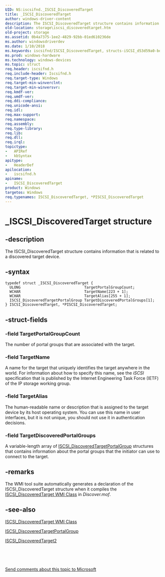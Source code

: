 ```yaml
---
UID: NS:iscsifnd._ISCSI_DiscoveredTarget
title: _ISCSI_DiscoveredTarget
author: windows-driver-content
description: The ISCSI_DiscoveredTarget structure contains information that is related to a discovered target device.
old-location: storage\iscsi_discoveredtarget.htm
old-project: storage
ms.assetid: 0b4a7375-1ee2-4829-92bb-01ed610236de
ms.author: windowsdriverdev
ms.date: 1/10/2018
ms.keywords: iscsifnd/ISCSI_DiscoveredTarget, structs-iSCSI_d53d59a0-bd96-4eb8-b874-5846302ddda2.xml, *PISCSI_DiscoveredTarget, PISCSI_DiscoveredTarget, PISCSI_DiscoveredTarget structure pointer [Storage Devices], _ISCSI_DiscoveredTarget, storage.iscsi_discoveredtarget, ISCSI_DiscoveredTarget structure [Storage Devices], iscsifnd/PISCSI_DiscoveredTarget, ISCSI_DiscoveredTarget
ms.prod: windows-hardware
ms.technology: windows-devices
ms.topic: struct
req.header: iscsifnd.h
req.include-header: Iscsifnd.h
req.target-type: Windows
req.target-min-winverclnt: 
req.target-min-winversvr: 
req.kmdf-ver: 
req.umdf-ver: 
req.ddi-compliance: 
req.unicode-ansi: 
req.idl: 
req.max-support: 
req.namespace: 
req.assembly: 
req.type-library: 
req.lib: 
req.dll: 
req.irql: 
topictype: 
-	APIRef
-	kbSyntax
apitype: 
-	HeaderDef
apilocation: 
-	iscsifnd.h
apiname: 
-	ISCSI_DiscoveredTarget
product: Windows
targetos: Windows
req.typenames: ISCSI_DiscoveredTarget, *PISCSI_DiscoveredTarget
---
```


# _ISCSI_DiscoveredTarget structure


## -description


The ISCSI_DiscoveredTarget structure contains information that is related to a discovered target device. 


## -syntax


````
typedef struct _ISCSI_DiscoveredTarget {
  ULONG                             TargetPortalGroupCount;
  WCHAR                             TargetName[223 + 1];
  WCHAR                             TargetAlias[255 + 1];
  ISCSI_DiscoveredTargetPortalGroup TargetDiscoveredPortalGroups[1];
} ISCSI_DiscoveredTarget, *PISCSI_DiscoveredTarget;
````


## -struct-fields




### -field TargetPortalGroupCount

The number of portal groups that are associated with the target.


### -field TargetName

A name for the target that uniquely identifies the target anywhere in the world. For information about how to specify this name, see the <i>iSCSI </i>specification that is published by the Internet Engineering Task Force (IETF) of the IP storage working group. 


### -field TargetAlias

The human-readable name or description that is assigned to the target device by its host operating system. You can use this name in user interfaces, but it is not unique, you should not use it in authentication decisions. 


### -field TargetDiscoveredPortalGroups

A variable-length array of <a href="..\iscsifnd\ns-iscsifnd-_iscsi_discoveredtargetportalgroup.md">ISCSI_DiscoveredTargetPortalGroup</a> structures that contains information about the portal groups that the initiator can use to connect to the target.


## -remarks


The WMI tool suite automatically generates a declaration of the ISCSI_DiscoveredTarget structure when it compiles the <a href="https://msdn.microsoft.com/library/windows/hardware/ff561527">ISCSI_DiscoveredTarget WMI Class</a> in <i>Discover.mof</i>. 



## -see-also

<a href="https://msdn.microsoft.com/library/windows/hardware/ff561527">ISCSI_DiscoveredTarget WMI Class</a>

<a href="..\iscsifnd\ns-iscsifnd-_iscsi_discoveredtargetportalgroup.md">ISCSI_DiscoveredTargetPortalGroup</a>

<a href="..\iscsifnd\ns-iscsifnd-_iscsi_discoveredtarget2.md">ISCSI_DiscoveredTarget2</a>

 

 

<a href="mailto:wsddocfb@microsoft.com?subject=Documentation%20feedback [storage\storage]:%20ISCSI_DiscoveredTarget structure%20 RELEASE:%20(1/10/2018)&amp;body=%0A%0APRIVACY STATEMENT%0A%0AWe use your feedback to improve the documentation. We don't use your email address for any other purpose, and we'll remove your email address from our system after the issue that you're reporting is fixed. While we're working to fix this issue, we might send you an email message to ask for more info. Later, we might also send you an email message to let you know that we've addressed your feedback.%0A%0AFor more info about Microsoft's privacy policy, see http://privacy.microsoft.com/en-us/default.aspx." title="Send comments about this topic to Microsoft">Send comments about this topic to Microsoft</a>

